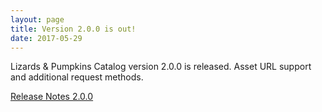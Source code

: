 ```yaml
---
layout: page
title: Version 2.0.0 is out!
date: 2017-05-29
---
```


Lizards & Pumpkins Catalog version 2.0.0 is released. Asset URL support and additional request methods.

[Release Notes 2.0.0](https://github.com/lizards-and-pumpkins/catalog/releases/tag/2.0.0)
